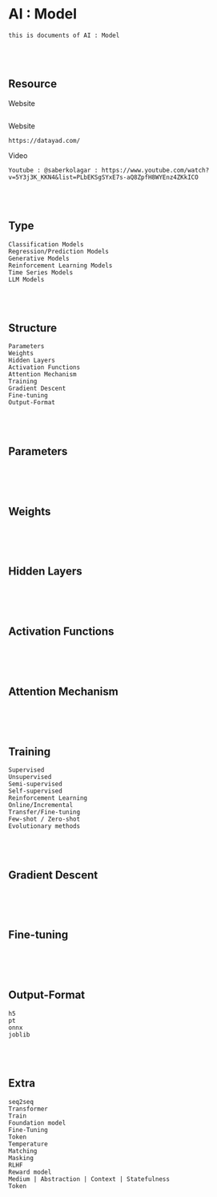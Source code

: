 <!--------------------------------------------------------------------------------- Description -->
# AI : Model
    this is documents of AI : Model

<!--------------------------------------------------------------------------------- Resource -->
<br><br>

## Resource
<!-------------------------- Book -->
Website
```
```
<!-------------------------- Website -->
Website
```
https://datayad.com/
```
<!-------------------------- Video -->
Video
```
Youtube : @saberkolagar : https://www.youtube.com/watch?v=5Y3j3K_KKN4&list=PLbEKSgSYxE7s-aQ8ZpfH8WYEnz4ZKkICO
```

<!--------------------------------------------------------------------------------- Type -->
<br><br>

## Type
```
Classification Models
Regression/Prediction Models
Generative Models
Reinforcement Learning Models
Time Series Models
LLM Models
```


<!--------------------------------------------------------------------------------- Structure -->
<br><br>

## Structure
```
Parameters
Weights
Hidden Layers
Activation Functions
Attention Mechanism
Training
Gradient Descent
Fine-tuning
Output-Format
```

<!--------------------------------------------------------------------------------- Parameters -->
<br><br>

## Parameters
```
```

<!--------------------------------------------------------------------------------- Weights -->
<br><br>

## Weights
```
```

<!--------------------------------------------------------------------------------- Hidden Layers -->
<br><br>

## Hidden Layers
```
```

<!--------------------------------------------------------------------------------- Weights -->
<br><br>

## Activation Functions
```
```

<!--------------------------------------------------------------------------------- Weights -->
<br><br>

## Attention Mechanism
```
```

<!--------------------------------------------------------------------------------- Training -->
<br><br>

## Training
```
Supervised
Unsupervised
Semi-supervised
Self-supervised
Reinforcement Learning
Online/Incremental
Transfer/Fine-tuning
Few-shot / Zero-shot
Evolutionary methods
```

<!--------------------------------------------------------------------------------- Gradient Descent -->
<br><br>

## Gradient Descent
```
```

<!--------------------------------------------------------------------------------- Fine-tuning -->
<br><br>

## Fine-tuning
```
```

<!--------------------------------------------------------------------------------- Output-Format -->
<br><br>

## Output-Format
```
h5
pt
onnx
joblib
```

<!--------------------------------------------------------------------------------- Extra -->
<br><br>

## Extra
```
seq2seq
Transformer
Train
Foundation model
Fine-Tuning
Token
Temperature
Matching
Masking
RLHF
Reward model
Medium | Abstraction | Context | Statefulness
Token
```